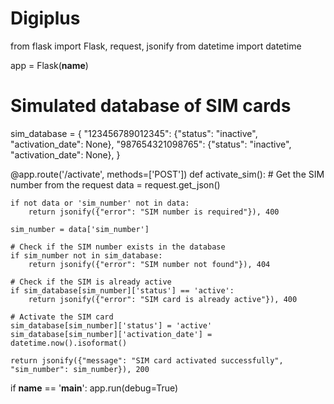 # Digiplus

from flask import Flask, request, jsonify
from datetime import datetime

app = Flask(__name__)

# Simulated database of SIM cards
sim_database = {
    "123456789012345": {"status": "inactive", "activation_date": None},
    "987654321098765": {"status": "inactive", "activation_date": None},
}

@app.route('/activate', methods=['POST'])
def activate_sim():
    # Get the SIM number from the request
    data = request.get_json()
    
    if not data or 'sim_number' not in data:
        return jsonify({"error": "SIM number is required"}), 400

    sim_number = data['sim_number']

    # Check if the SIM number exists in the database
    if sim_number not in sim_database:
        return jsonify({"error": "SIM number not found"}), 404

    # Check if the SIM is already active
    if sim_database[sim_number]['status'] == 'active':
        return jsonify({"error": "SIM card is already active"}), 400

    # Activate the SIM card
    sim_database[sim_number]['status'] = 'active'
    sim_database[sim_number]['activation_date'] = datetime.now().isoformat()

    return jsonify({"message": "SIM card activated successfully", "sim_number": sim_number}), 200

if __name__ == '__main__':
    app.run(debug=True)

